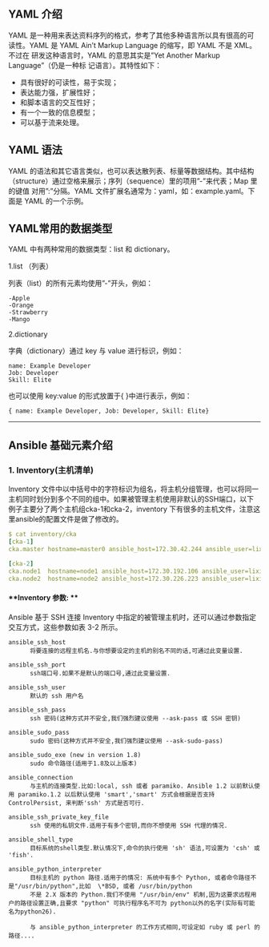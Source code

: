 
## **YAML 介绍**

YAML 是一种用来表达资料序列的格式，参考了其他多种语言所以具有很高的可 读性。YAML 是 YAML Ain’t Markup Language 的缩写，即 YAML 不是 XML。不过在 研发这种语言时，YAML 的意思其实是”Yet Another Markup Language”（仍是一种标 记语言）。其特性如下：

- 具有很好的可读性，易于实现；
- 表达能力强，扩展性好；
- 和脚本语言的交互性好；
- 有一个一致的信息模型； 
- 可以基于流来处理。


## **YAML 语法**

YAML 的语法和其它语言类似，也可以表达散列表、标量等数据结构。其中结构 （structure）通过空格来展示；序列（sequence）里的项用”-”来代表；Map 里的键值 对用”:”分隔。YAML 文件扩展名通常为：yaml，如：example.yaml。下面是 YAML 的一个示例。


## **YAML常用的数据类型**

YAML 中有两种常用的数据类型：list 和 dictionary。

1.list （列表）

列表（list）的所有元素均使用”-”开头，例如：

```shell
-Apple 
-Orange 
-Strawberry 
-Mango

```

2.dictionary

字典（dictionary）通过 key 与 value 进行标识，例如：

```shell
name: Example Developer
Job: Developer
Skill: Elite
```


也可以使用 key:value 的形式放置于{ }中进行表示，例如：
```
{ name: Example Developer, Job: Developer, Skill: Elite}
```

---


## **Ansible 基础元素介绍**

### **1. Inventory(主机清单)**

Inventory 文件中以中括号中的字符标识为组名，将主机分组管理，也可以将同一主机同时划分到多个不同的组中。如果被管理主机使用非默认的SSH端口，以下例子主要分了两个主机组cka-1和cka-2，inventory 下有很多的主机文件，注意这里ansible的配置文件是做了修改的。

```yaml
$ cat inventory/cka
[cka-1]
cka.master hostname=master0 ansible_host=172.30.42.244 ansible_user=lixie

[cka-2]
cka.node1  hostname=node1 ansible_host=172.30.192.106 ansible_user=lixie
cka.node2  hostname=node2 ansible_host=172.30.226.223 ansible_user=lixie

```

#### **Inventory 参数: **

Ansible 基于 SSH 连接 Inventory 中指定的被管理主机时，还可以通过参数指定 交互方式，这些参数如表 3-2 所示。

```shell
ansible_ssh_host
      将要连接的远程主机名.与你想要设定的主机的别名不同的话,可通过此变量设置.

ansible_ssh_port
      ssh端口号.如果不是默认的端口号,通过此变量设置.

ansible_ssh_user
      默认的 ssh 用户名

ansible_ssh_pass
      ssh 密码(这种方式并不安全,我们强烈建议使用 --ask-pass 或 SSH 密钥)

ansible_sudo_pass
      sudo 密码(这种方式并不安全,我们强烈建议使用 --ask-sudo-pass)

ansible_sudo_exe (new in version 1.8)
      sudo 命令路径(适用于1.8及以上版本)

ansible_connection
      与主机的连接类型.比如:local, ssh 或者 paramiko. Ansible 1.2 以前默认使用 paramiko.1.2 以后默认使用 'smart','smart' 方式会根据是否支持 ControlPersist, 来判断'ssh' 方式是否可行.

ansible_ssh_private_key_file
      ssh 使用的私钥文件.适用于有多个密钥,而你不想使用 SSH 代理的情况.

ansible_shell_type
      目标系统的shell类型.默认情况下,命令的执行使用 'sh' 语法,可设置为 'csh' 或 'fish'.

ansible_python_interpreter
      目标主机的 python 路径.适用于的情况: 系统中有多个 Python, 或者命令路径不是"/usr/bin/python",比如  \*BSD, 或者 /usr/bin/python
      不是 2.X 版本的 Python.我们不使用 "/usr/bin/env" 机制,因为这要求远程用户的路径设置正确,且要求 "python" 可执行程序名不可为 python以外的名字(实际有可能名为python26).

      与 ansible_python_interpreter 的工作方式相同,可设定如 ruby 或 perl 的路径....
```